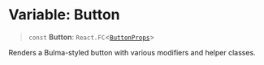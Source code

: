 # Variable: Button

> `const` **Button**: `React.FC`\<[`ButtonProps`](../interfaces/ButtonProps.md)\>

Renders a Bulma-styled button with various modifiers and helper classes.
